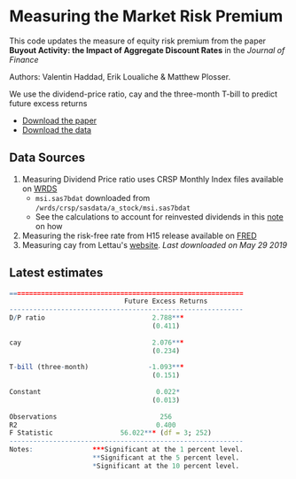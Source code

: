 # Measuring the Market Risk Premium

This code updates the measure of equity risk premium from the paper **Buyout Activity: the Impact of Aggregate Discount Rates** in the *Journal of Finance*

Authors: Valentin Haddad, Erik Loualiche & Matthew Plosser.

We use the dividend-price ratio, cay and the three-month T-bill to predict future excess returns

+ [Download the paper](http://loualiche.gitlab.io/www/abstract/LBO.html)
+ [Download the data](https://github.com/eloualiche/RiskPremium/releases)


## Data Sources

1. Measuring Dividend Price ratio uses CRSP Monthly Index files available on [WRDS](https://wrds-web.wharton.upenn.edu/wrds/ds/crsp/stock_a/stkmktix.cfm)
   - `msi.sas7bdat` downloaded from `/wrds/crsp/sasdata/a_stock/msi.sas7bdat`
   - See the calculations to account for reinvested dividends in this [note](./doc/dividendpriceratio.pdf) on how 
2. Measuring the risk-free rate from H15 release available on [FRED](https://fred.stlouisfed.org/series/TB3MS
)
3. Measuring cay from Lettau's [website](http://faculty.haas.berkeley.edu/lettau/data_cay.html). *Last downloaded on May 29 2019*



## Latest estimates 


~~~R
===========================================================
                             Future Excess Returns         
-----------------------------------------------------------
D/P ratio                           2.788***               
                                    (0.411)                
                                                           
cay                                 2.076***               
                                    (0.234)                
                                                           
T-bill (three-month)               -1.093***               
                                    (0.151)                
                                                           
Constant                             0.022*                
                                    (0.013)                
                                                           
Observations                          256                  
R2                                   0.400                 
F Statistic                 56.022*** (df = 3; 252)        
-----------------------------------------------------------
Notes:               ***Significant at the 1 percent level.
                     **Significant at the 5 percent level. 
                     *Significant at the 10 percent level. 
~~~
